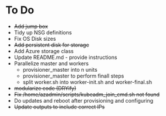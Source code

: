 # To Do
* ~~Add jump box~~
* Tidy up NSG definitions
* Fix OS Disk sizes
* ~~Add persistent disk for storage~~
* Add Azure storage class
* Update README.md - provide instructions
* Parallelize master and workers
  * provisioner_master into n units
  * provisioner_master to perform finall steps
  * split worker.sh into worker-init.sh and worker-final.sh
* ~~modularize code (DRYify)~~
* ~~Fix /home/azadmin/scripts/kubeadm_join_cmd.sh not found~~
* Do updates and reboot after provisioning and configuring
* ~~Update outputs to include correct IPs~~
